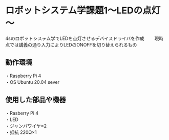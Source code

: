 # ロボットシステム学課題1～LEDの点灯～
4sのロボットシステム学でLEDを点灯させるデバイスドライバを作成　　
現時点では講義の通り入力によりLEDのONOFFを切り替えられるもの

## 動作環境
・Raspberry Pi 4  
・OS Ubuntu 20.04 sever

## 使用した部品や機器　　
・Rasberry Pi 4  
・LED  
・ジャンパワイヤ×2  
・抵抗 220Ω×1  


